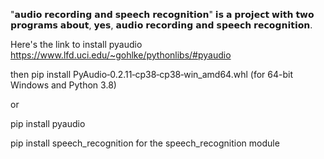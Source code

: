 "𝗮𝘂𝗱𝗶𝗼 𝗿𝗲𝗰𝗼𝗿𝗱𝗶𝗻𝗴 𝗮𝗻𝗱 𝘀𝗽𝗲𝗲𝗰𝗵 𝗿𝗲𝗰𝗼𝗴𝗻𝗶𝘁𝗶𝗼𝗻" 𝗶𝘀 𝗮 𝗽𝗿𝗼𝗷𝗲𝗰𝘁 𝘄𝗶𝘁𝗵 𝘁𝘄𝗼 𝗽𝗿𝗼𝗴𝗿𝗮𝗺𝘀 𝗮𝗯𝗼𝘂𝘁, 𝘆𝗲𝘀, 𝗮𝘂𝗱𝗶𝗼 𝗿𝗲𝗰𝗼𝗿𝗱𝗶𝗻𝗴 𝗮𝗻𝗱 𝘀𝗽𝗲𝗲𝗰𝗵 𝗿𝗲𝗰𝗼𝗴𝗻𝗶𝘁𝗶𝗼𝗻.

Here's the link to install pyaudio https://www.lfd.uci.edu/~gohlke/pythonlibs/#pyaudio

then pip install PyAudio‑0.2.11‑cp38‑cp38‑win_amd64.whl (for 64-bit Windows and Python 3.8)

or 

pip install pyaudio

pip install speech_recognition for the speech_recognition module

